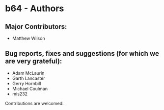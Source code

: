 # b64 - Authors

## Major Contributors:

* Matthew Wilson


## Bug reports, fixes and suggestions (for which we are very grateful):

* Adam McLaurin
* Garth Lancaster
* Gerry Hornbill
* Michael Coulman
* mis232


Contributions are welcomed.


<!-- ########################### end of file ########################### -->

